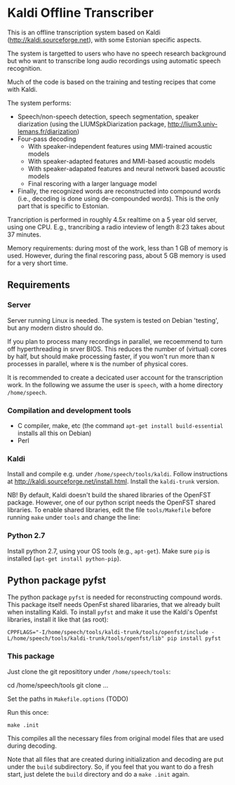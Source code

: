 # Kaldi Offline Transcriber #

This is an offline transcription system based on Kaldi (http://kaldi.sourceforge.net), with some Estonian specific
aspects. 

The system is targetted to users who have no speech research background
but who want to transcribe long audio recordings using automatic speech recognition.

Much of the code is based on the training and testing recipes that come
with Kaldi.

The system performs:
  * Speech/non-speech detection, speech segmentation, speaker diarization (using the LIUMSpkDiarization package, http://lium3.univ-lemans.fr/diarization)
  * Four-pass decoding
    - With speaker-independent features using MMI-trained acoustic models 
    - With speaker-adapted features and MMI-based acoustic models
    - With speaker-adapated features and neural network based acoustic models
    - Final rescoring with a larger language model
  * Finally, the recognized words are reconstructed into compound words (i.e., decoding is done using de-compounded words).
    This is the only part that is specific to Estonian.

Trancription is performed in roughly 4.5x realtime on a 5 year old server, using one CPU.
E.g., trancribing a radio inteview of length 8:23 takes about 37 minutes.

Memory requirements: during most of the work, less than 1 GB of memory is used.
However, during the final rescoring pass, about 5 GB memory is used for a very short time.

## Requirements ##

### Server ###

Server running Linux is needed. The system is tested on Debian 'testing', but any 
modern distro should do.

If you plan to process many recordings in parallel, we recoemmend to
turn off hyperthreading in srver BIOS. This reduces the number of (virtual)
cores by half, but should make processing faster, if you won't run more than
`N` processes in parallel, where `N` is the number of physical cores.

It is recommended to create a decicated user account for the transcription work. 
In the following we assume the user is `speech`, with a home directory `/home/speech`.

### Compilation and development tools ###

  * C compiler, make, etc (the command `apt-get install build-essential` installs all this on Debian)
  * Perl
  
### Kaldi ###

Install and compile e.g. under `/home/speech/tools/kaldi`. Follow instructions at
http://kaldi.sourceforge.net/install.html. Install the `kaldi-trunk` version.

NB! By default, Kaldi doesn't build the shared libraries of the OpenFST package.
However, one of our python script needs the OpenFST shared libraries. To enable 
shared libraries,  edit the file `tools/Makefile` before running `make` under `tools`
and change the line:

### Python 2.7 ###

Install python 2.7, using your OS tools (e.g., `apt-get`). 
Make sure `pip` is installed (`apt-get install python-pip`).

## Python package pyfst ##

The python package `pyfst` is needed for reconstructing compound words. This package
itself needs OpenFst shared libararies, that we already built when installing Kaldi.
To install `pyfst` and make it use the Kaldi's Openfst libraries, install
it like that (as root):

    
    CPPFLAGS="-I/home/speech/tools/kaldi-trunk/tools/openfst/include -L/home/speech/tools/kaldi-trunk/tools/openfst/lib" pip install pyfst
    
### This package ###

Just clone the git reposititory under `/home/speech/tools`:

   cd /home/speech/tools
   git clone ...
   
Set the paths in `Makefile.options` (TODO)

Run this once:

    make .init
    
This compiles all the necessary files from original model files that are used
during decoding. 

Note that all files that are created during initialization and decoding are
put under the `build` subdirectory. So, if you feel that you want to do a fresh 
start, just delete the `build` directory and do a `make .init` again.



